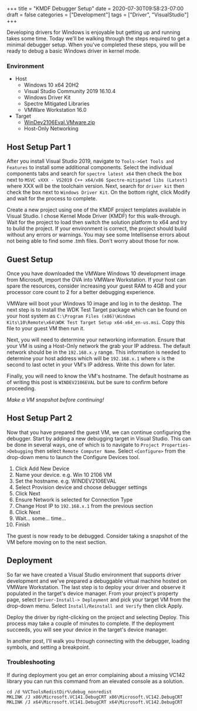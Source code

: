 +++
title = "KMDF Debugger Setup"
date = 2020-07-30T09:58:23-07:00
draft = false
categories = ["Development"]
tags = ["Driver", "VisualStudio"]
+++

Developing drivers for Windows is enjoyable but getting up and running takes some time. Today we'll be walking through the steps required to get a minimal debugger setup. When you've completed these steps, you will be ready to debug a basic Windows driver in kernel mode.

### Environment
- Host
  - Windows 10 x64 20H2
  - Visual Studio Community 2019 16.10.4
  - Windows Driver Kit
  - Spectre Mitigated Libraries
  - VMWare Workstation 16.0
- Target
  - [WinDev2106Eval.VMware.zip](https://developer.microsoft.com/en-us/windows/downloads/virtual-machines/)
  - Host-Only Networking

## Host Setup Part 1

After you install Visual Studio 2019, navigate to `Tools->Get Tools and Features` to install some additional components. Select the individual components tabs and search for `spectre latest x64` then check the box next to `MSVC vXXX - VS2019 C++ x64/x86 Spectre-mitigated libs (Latest)` where XXX will be the toolchain version. Next, search for `driver kit` then check the box next to `Windows Driver Kit`. On the bottom right, click Modify and wait for the process to complete.

Create a new project using one of the KMDF project templates available in Visual Studio. I chose Kernel Mode Driver (KMDF) for this walk-through. Wait for the project to load then switch the solution platform to x64 and try to build the project. If your environment is correct, the project should build without any errors or warnings. You may see some Intellisense errors about not being able to find some .tmh files. Don't worry about those for now.

## Guest Setup

Once you have downloaded the VMWare Windows 10 development image from Microsoft, import the OVA into VMWare Workstation. If your host can spare the resources, consider increasing your guest RAM to 4GB and your processor core count to 2 for a better debugging experience.

VMWare will boot your Windows 10 image and log in to the desktop. The next step is to install the WDK Test Target package which can be found on your host system as  `C:\Program Files (x86)\Windows Kits\10\Remote\x64\WDK Test Target Setup x64-x64_en-us.msi`. Copy this file to your guest VM then run it. 

Next, you will need to determine your networking information. Ensure that your VM is using a Host-Only network the grab your IP address. The default network should be in the `192.168.x.y` range. This information is needed to determine your host address which will be `192.168.x.1` where `x` is the second to last octet in your VM's IP address. Write this down for later.

Finally, you will need to know the VM's hostname. The default hostname as of writing this post is `WINDEV2106EVAL` but be sure to confirm before proceeding.

*Make a VM snapshot before continuing!*

## Host Setup Part 2

Now that you have prepared the guest VM, we can continue configuring the debugger. Start by adding a new debugging target in Visual Studio. This can be done in several ways, one of which is to navigate to `Project Properties->Debugging` then select `Remote Computer Name`. Select `<Configure>` from the drop-down menu to launch the Configure Devices tool.

1. Click Add New Device
2. Name your device. e.g. Win 10 2106 VM
3. Set the hostname. e.g. WINDEV2106EVAL
4. Select Provision device and choose debugger settings
5. Click Next
6. Ensure Network is selected for Connection Type 
7. Change Host IP to `192.168.x.1` from the previous section
8. Click Next
9. Wait... some... time...
10. Finish

The guest is now ready to be debugged. Consider taking a snapshot of the VM before moving on to the next section.


## Deployment

So far we have created a Visual Studio environment that supports driver development and we've prepared a debuggable virtual machine hosted on VMWare Workstation. The last step is to deploy your driver and observe it populated in the target's device manager. From your project's property page, select `Driver-Install-> Deployment` and pick your target VM from the drop-down menu. Select `Install/Reinstall and Verify` then click Apply.

Deploy the driver by right-clicking on the project and selecting Deploy. This process may take a couple of minutes to complete. If the deployment succeeds, you will see your device in the target's device manager.

In another post, I'll walk you through connecting with the debugger, loading symbols, and setting a breakpoint.

### Troubleshooting

If during deployment you get an error complaining about a missing VC142 library you can run this command from an elevated console as a solution.

```
cd /d %VCToolsRedistDir%\debug_nonredist 
MKLINK /J x86\Microsoft.VC141.DebugCRT x86\Microsoft.VC142.DebugCRT MKLINK /J x64\Microsoft.VC141.DebugCRT x64\Microsoft.VC142.DebugCRT
```
